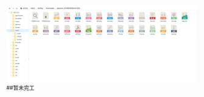 ![效果](https://raw.githubusercontent.com/yesicoo/NodeExplorer/master/Screenshots/20180209145127.png)
##暂未完工
